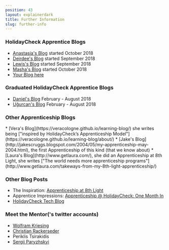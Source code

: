 ```yaml
---
position: 43
layout: explainerdark
title: Further Information
slug: further-info
---
```


<h3>HolidayCheck Apprentice Blogs</h3>

* [Anastasia's Blog](https://ciatastrophe.netlify.com/) started October 2018
* [Deirdee's Blog](https://dbringas.netlify.com/) started September 2018
* [Lewis's Blog](https://lewis-coleman-blog.netlify.com/) started September 2018
* [Masha's Blog](https://mashareko.tk/) started October 2018
* [Your Blog here](#how-to-apply)

<h3>Graduated HolidayCheck Apprentice Blogs</h3>

* [Daniel's Blog](https://www.dabolivar.com) February - August 2018
* [Uğurcan's Blog](https://www.sengitu.com/) February - August 2018

<h3>Other Apprenticeship Blogs</h3>
* [Vera's Blog](https://veracologne.github.io/learning-blog/)
  she writes being ["inspired by HolidayCheck’s Apprenticeship Model"](https://veracologne.github.io/learning-blog/about/)
* [Jake's Blog](http://jakescruggs.blogspot.com/2004/05/my-apprenticeship-may-2004.html), the first
  Apprenticeship of this kind (that we know about)
* [Laura's Blog](http://www.getlaura.com/), she did an Apprenticeship at 8th Light,
  she writes ["The world needs more apprenticeship programs"](http://www.getlaura.com/takeways-from-my-8th-light-apprenticeship/)

<h3>Other Blog Posts</h3>

* The Inspiration: [Apprenticeship at 8th Light](http://techblog.holidaycheck.com/post/2017/10/05/apprenticeship-at-8thlight)
* Apprentice Impressions: [Apprenticeship @ HolidayCheck: One Month In](http://techblog.holidaycheck.com/post/2018/02/16/apprenticeship-one-month-after)
* [HolidayCheck Tech Blog](http://techblog.holidaycheck.com)

<h3>Meet the Mentor('s twitter accounts)</h3>

* [Wolfram Kriesing](https://twitter.com/wolframkriesing)
* [Christian Rackerseder](https://twitter.com/CallistoShip)
* Periklis Tsirakidis
* [Sergii Paryzhskyi](https://github.com/HeeL)
